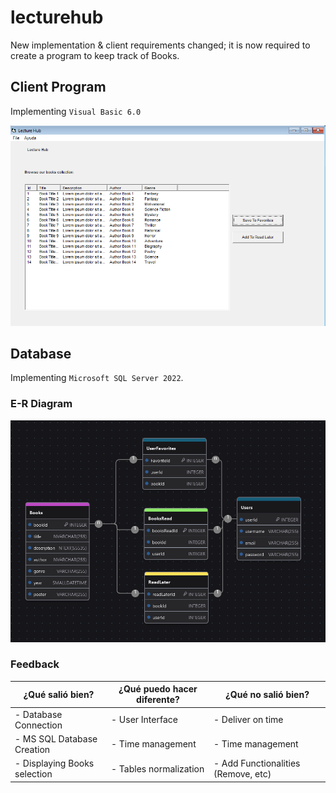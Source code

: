 # lecturehub

New implementation & client requirements changed; it is now required to create a program to keep track of Books. 

## Client Program

Implementing `Visual Basic 6.0`


![alt text](public/lecutre-hub-app-screenshot-1.png)

## Database

Implementing `Microsoft SQL Server 2022`.


### E-R Diagram

![alt text](public/lecutre-hub-db-er-diagram.png)


### Feedback

| ¿Qué salió bien? | ¿Qué puedo hacer diferente? | ¿Qué no salió bien?
| ------ | ----------- | ----------- |
| - Database Connection | - User Interface | - Deliver on time
| - MS SQL Database Creation  | - Time management | - Time management
| - Displaying Books selection | - Tables normalization | - Add Functionalities (Remove, etc)